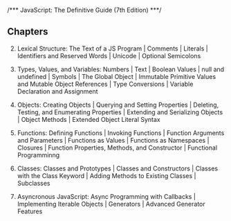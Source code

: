 /*** JavaScript: The Definitive Guide (7th Edition) ***/

Chapters
-------------------------------------------------------
2. Lexical Structure:
The Text of a JS Program | Comments | Literals | Identifiers and Reserved Words | Unicode | Optional Semicolons

3. Types, Values, and Variables:
Numbers | Text | Boolean Values | null and undefined | Symbols | The Global Object | Immutable Primitive Values and Mutable Object References | Type Conversions | Variable Declaration and Assignment

6. Objects:
Creating Objects | Querying and Setting Properties | Deleting, Testing, and Enumerating Properties | Extending and Serializing Objects | Object Methods | Extended Object Literal Syntax

8. Functions:
Defining Functions | Invoking Functions | Function Arguments and Parameters | Functions as Values | Functions as Namespaces | Closures | Function Properties, Methods, and Constructor | Functional Programminng

9. Classes:
Classes and Prototypes | Classes and Constructors | Classes with the Class Keyword | Adding Methods to Existing Classes | Subclasses

13. Asyncronous JavaScript:
Async Programming with Callbacks | Implementing Iterable Objects | Generators | Advanced Generator Features